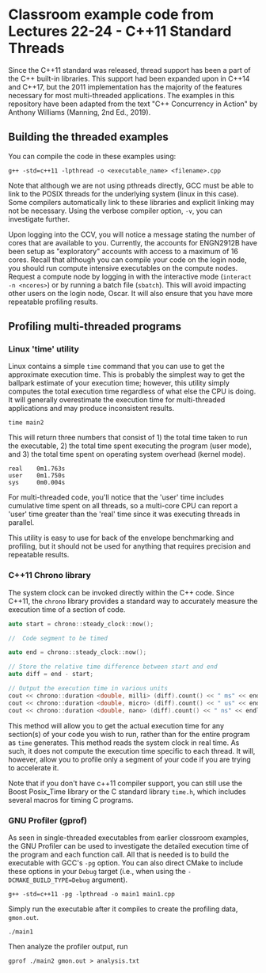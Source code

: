 # Classroom example code from Lectures 22-24 - C++11 Standard Threads

Since the C++11 standard was released, thread support has been a part of the C++ built-in libraries.  This support had been expanded upon in C++14 and C++17, but the 2011 implementation has the majority of the features necessary for most multi-threaded applications.  The examples in this repository have been adapted from the text "C++ Concurrency in Action" by Anthony Williams (Manning, 2nd Ed., 2019).

## Building the threaded examples

You can compile the code in these examples using:

```
g++ -std=c++11 -lpthread -o <executable_name> <filename>.cpp
```

Note that although we are not using pthreads directly, GCC must be able to link to the POSIX threads for the underlying system (linux in this case).  Some compilers automatically link to these libraries and explicit linking may not be necessary.  Using the verbose compiler option, `-v`, you can investigate further.

Upon logging into the CCV, you will notice a message stating the number of cores that are available to you.  Currently, the accounts for ENGN2912B have been setup as "exploratory" accounts with access to a maximum of 16 cores.  Recall that although you can compile your code on the login node, you should run compute intensive executables on the compute nodes. Request a compute node by logging in with the interactive mode (`interact -n <ncores>`) or by running a batch file (`sbatch`).  This will avoid impacting other users on the login node, Oscar.  It will also ensure that you have more repeatable profiling results.

## Profiling multi-threaded programs

### Linux 'time' utility

Linux contains a simple `time` command that you can use to get the approximate execution time.  This is probably the simplest way to get the ballpark estimate of your execution time; however, this utility simply computes the total execution time regardless of what else the CPU is doing.  It will generally overestimate the execution time for multi-threaded applications and may produce inconsistent results.

```
time main2
```

This will return three numbers that consist of 1) the total time taken to run the executable, 2) the total time spent executing the program (user mode), and 3) the total time spent on operating system overhead (kernel mode).

```
real	0m1.763s
user	0m1.750s
sys     0m0.004s
```

For multi-threaded code, you'll notice that the 'user' time includes cumulative time spent on all threads, so a multi-core CPU can report a 'user' time greater than the 'real' time since it was executing threads in parallel.

This utility is easy to use for back of the envelope benchmarking and profiling, but it should not be used for anything that requires precision and repeatable results.

### C++11 Chrono library

The system clock can be invoked directly within the C++ code.  Since C++11, the `chrono` library provides a standard way to accurately measure the execution time of a section of code.

```c++
auto start = chrono::steady_clock::now();

//  Code segment to be timed

auto end = chrono::steady_clock::now();

// Store the relative time difference between start and end
auto diff = end - start;

// Output the execution time in various units
cout << chrono::duration <double, milli> (diff).count() << " ms" << endl;
cout << chrono::duration <double, micro> (diff).count() << " us" << endl;
cout << chrono::duration <double, nano> (diff).count() << " ns" << endl;
```

This method will allow you to get the actual execution time for any section(s) of your code you wish to run, rather than for the entire program as `time` generates.  This method reads the system clock in real time.  As such, it does not compute the execution time specific to each thread.  It will, however, allow you to profile only a segment of your code if you are trying to accelerate it.

Note that if you don't have c++11 compiler support, you can still use the Boost Posix_Time library or the C standard library `time.h`, which includes several macros for timing C programs.

### GNU Profiler (gprof)

As seen in single-threaded executables from earlier clossroom examples, the GNU Profiler can be used to investigate the detailed execution time of the program and each function call.  All that is needed is to build the executable with GCC's `-pg` option.  You can also direct CMake to include these options in your `Debug` target (i.e., when using the `-DCMAKE_BUILD_TYPE=Debug` argument).

```
g++ -std=c++11 -pg -lpthread -o main1 main1.cpp
```

Simply run the executable after it compiles to create the profiling data, `gmon.out`.

```
./main1
```

Then analyze the profiler output, run

```
gprof ./main2 gmon.out > analysis.txt
```
